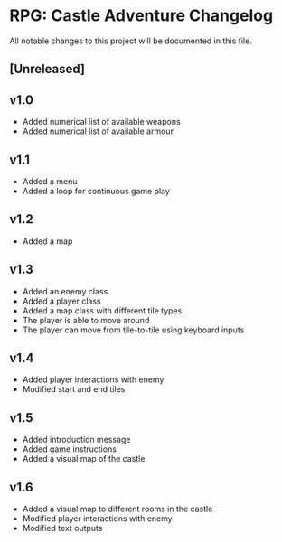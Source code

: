 # RPG: Castle Adventure Changelog
All notable changes to this project will be documented in this file.

## [Unreleased]

## v1.0
- Added numerical list of available weapons
- Added numerical list of available armour

## v1.1
- Added a menu
- Added a loop for continuous game play

## v1.2
- Added a map

## v1.3
- Added an enemy class
- Added a player class
- Added a map class with different tile types
- The player is able to move around
- The player can move from tile-to-tile using keyboard inputs

## v1.4
- Added player interactions with enemy
- Modified start and end tiles

## v1.5
- Added introduction message
- Added game instructions
- Added a visual map of the castle

## v1.6
- Added a visual map to different rooms in the castle
- Modified player interactions with enemy
- Modified text outputs
